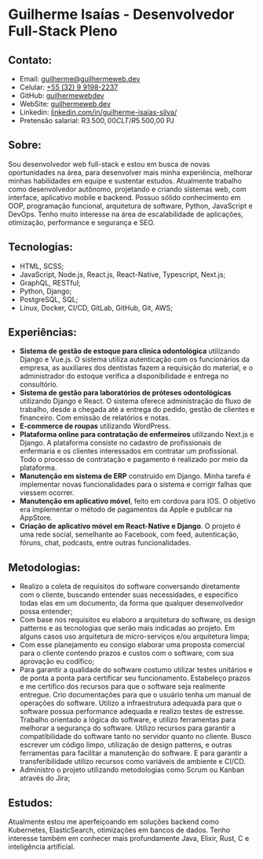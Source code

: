 # Guilherme Isaías - Desenvolvedor Full-Stack Pleno
## Contato:
- Email: [guilherme@guilhermeweb.dev](mailto:guilherme@guilhermeweb.dev)
- Celular: [+55 (32) 9 9198-2237](https://web.whatsapp.com/send?phone=5532991982237)
- GitHub: [guilhermewebdev](https://github.com/guilhermewebdev)
- WebSite: [guilhermeweb.dev](https://guilhermeweb.dev/)
- Linkedin: [linkedin.com/in/guilherme-isaías-silva/](https://www.linkedin.com/in/guilherme-isa%C3%ADas-silva/)
- Pretensão salarial: R$3.500,00 CLT / R$5.500,00 PJ
## Sobre:
Sou desenvolvedor web full-stack e estou em busca de novas oportunidades na área, para desenvolver mais minha experiência, melhorar minhas habilidades em equipe e sustentar estudos. Atualmente trabalho como desenvolvedor autônomo, projetando e criando sistemas web, com interface, aplicativo mobile e backend. Possuo sólido conhecimento em OOP, programação funcional, arquitetura de software, Python, JavaScript e DevOps. Tenho muito interesse na área de escalabilidade de aplicações, otimização, performance e segurança e SEO.
## Tecnologias:
- HTML, SCSS;
- JavaScript, Node.js, React.js, React-Native, Typescript, Next.js;
- GraphQL, RESTful;
- Python, Django;
- PostgreSQL, SQL;
- Linux, Docker, CI/CD, GitLab, GitHub, Git, AWS;
## Experiências:
- **Sistema de gestão de estoque para clinica odontológica** utilizando Django e Vue.js. O sistema utiliza autenticação com os funcionários da empresa, as auxiliares dos dentistas fazem a requisição do material, e o administrador do estoque verifica a disponibilidade e entrega no consultório.
- **Sistema de gestão para laboratórios de próteses odontológicas** utilizando Django e React. O sistema oferece administração do fluxo de trabalho, desde a chegada até a entrega do pedido, gestão de clientes e financeiro. Com emissão de relatórios e notas.
- **E-commerce  de roupas** utilizando WordPress.
- **Plataforma online para contratação de enfermeiros** utilizando Next.js e Django. A plataforma consiste no cadastro de profissionais de enfermaria e os clientes interessados em contratar um profissional. Todo o processo de contratação e pagamento é realizado por meio da plataforma.
- **Manutenção em sistema de ERP** construído em Django. Minha tarefa é implementar novas funcionalidades para o sistema e corrigir falhas que viessem ocorrer.
- **Manutenção em aplicativo móvel**, feito em cordova para IOS. O objetivo era implementar o método de pagamentos da Apple e publicar na AppStore.
- **Criação de aplicativo móvel em React-Native e Django**. O projeto é uma rede social, semelhante ao Facebook, com feed, autenticação, fóruns, chat, podcasts, entre outras funcionalidades.
## Metodologias:
- Realizo a coleta de requisitos do software conversando diretamente com o cliente, buscando entender suas necessidades, e especifico todas elas em um documento, da forma que qualquer desenvolvedor possa entender;
- Com base nos requisitos eu elaboro a arquitetura do software, os design patterns e as tecnologias que serão mais indicadas ao projeto. Em alguns casos uso arquitetura de micro-serviços e/ou arquitetura limpa;
- Com esse planejamento eu consigo elaborar uma proposta comercial para o cliente contendo prazos e custos com o software, com sua aprovação eu codifico;
- Para garantir a qualidade do software costumo utilizar testes unitários e de ponta a ponta para certificar seu funcionamento. Estabeleço prazos e me certifico dos recursos para que o software seja realmente entregue. Crio documentações para que o usuário tenha um manual de operações do software. Utilizo a infraestrutura adequada para que o software possua performance adequada e realizo testes de estresse. Trabalho orientado a lógica do software, e utilizo ferramentas para melhorar a segurança do software. Utilizo recursos para garantir a compatibilidade do software tanto no servidor quanto no cliente. Busco escrever um código limpo, utilização de design patterns, e outras ferramentas para facilitar a manutenção do software. E para garantir a transferibilidade utilizo recursos como variáveis de ambiente e CI/CD.
- Administro o projeto utilizando metodologias como Scrum ou Kanban através do Jira;

## Estudos:
Atualmente estou me aperfeiçoando em soluções backend como Kubernetes, ElasticSearch, otimizações em bancos de dados. Tenho interesse também em conhecer mais profundamente Java, Elixir, Rust, C e inteligência artificial.
